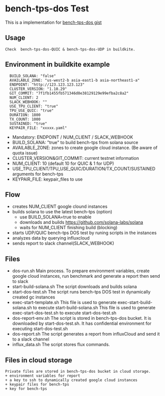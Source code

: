 # bench-tps-dos Test 
This is a implementation for
[bench-tps-dos gist](https://gist.github.com/joeaba/aba74e87dcd45c132a1ba2ddcaa2af7c)

## Usage
    Check  bench-tps-dos-QUIC & bench-tps-dos-UDP in buildkite.

## Environment in buildkite example
```
  BUILD_SOLANA: "false" 
  AVAILABLE_ZONE: "us-west2-b asia-east1-b asia-northeast1-a" 
  ENDPOINT: "http://123.123.123.123"
  CLUSTER_VERSION: "1.10.29"
  GIT_COMMIT: "7f1fb1455fb571346d0e38129129e99efba2c8a2"
  NUM_CLIENT: 2
  SLACK_WEBHOOK: ""
  USE_TPU_CLIENT: "true"
  TPU_USE_QUIC: "true"
  DURATION: 1800
  TX_COUNT: 1000
  SUSTAINED: "true"
  KEYPAIR_FILE: "xxxxx.yaml"
```
+ Mandatory: ENDPOINT / NUM_CLIENT / SLACK_WEBHOOK
+ BUILD_SOLANA: "true" to build bench-tps from solana source
+ AVAILABLE_ZONE: zones to create google cloud instance. (Be aware of quota issue)
+ CLUSTER_VERSION&GIT_COMMIT: current testnet information
+ NUM_CLIENT: 10 (default 10 for QUIC & 1 for UDP)
+ USE_TPU_CLIENT/TPU_USE_QUIC/DURATION/TX_COUNT/SUSTAINED arguments for bench-tps
+ KEYPAIR_FILE: keypair_files to use

## Flow
+ creates NUM_CLIENT google clound instances 
+ builds solana to use the latest bench-tps (option)
    + use BUILD_SOLANA=true to enable
    + downloads and builds https://github.com/solana-labs/solana
    + waits for NUM_CLIENT finishing build (blocking)
+ starts UDP/QUIC bench-tps DOS test by runing scripts in the instances
+ analyzes data by querying influxcloud
+ sends report to slack channel(SLACK_WEBHOOK)

## Files
+ dos-run.sh 
    Main process. To prepare environment variables, create google cloud instances, run benchmark and generate a report then send to slack
+ start-build-solana.sh
    The script downloads and builds solana 
+ start-dos-test.sh
    The script runs bench-tps DOS test in dynamically created gc instances
+ exec-start-template.sh 
    This file is used to generate exec-start-build-solana.sh to execute start-build-solana.sh 
    This file is used to generate exec-start-dos-test.sh to execute start-dos-test.sh 
+ dos-report-env.sh 
    The script is stored in bench-tps-dos bucket. It is downloaded by start-dos-test.sh. It has confidential environment for executing start-dos-test.sh
+ dos-report.sh
    The script generates a report from influxCloud and send it to a slack channel
+ influx_data.sh
    The script stores flux commands.

## Files in cloud storage
    Private files are stored in bench-tps-dos bucket in cloud storage.
    + environment variables for report
    + a key to ssh to dynamically created google cloud instances
    + keypair files for bench-tps
    + key for bench-tps


